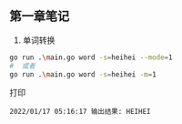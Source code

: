 ## 第一章笔记

1. 单词转换
```bash
go run .\main.go word -s=heihei --mode=1
#  或者
go run .\main.go word -s=heihei -m=1
```
打印
```
2022/01/17 05:16:17 输出结果: HEIHEI

```


